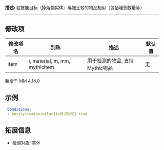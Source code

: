 **描述:** 若技能目标（掉落物实体）与被比较的物品相似（包括堆叠数量等）.

---

修改项
---

| 修改项名  | 别称           | 描述                      | 默认值 |
| --------- | -------------- | ------------------------- | --- |
| item | i, material, m, mm, mythicitem | 用于检测的物品, 支持Mythic物品 | 无 |

新增于 MM 4.14.0

示例
---

```yaml
 Conditions:
 - entityitemissimilar{i=测试物品} true
```

拓展信息
---

- 检测对象: 实体
